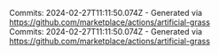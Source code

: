 Commits: 2024-02-27T11:11:50.074Z - Generated via https://github.com/marketplace/actions/artificial-grass
<br>
Commits: 2024-02-27T11:11:50.074Z - Generated via https://github.com/marketplace/actions/artificial-grass
<br>
